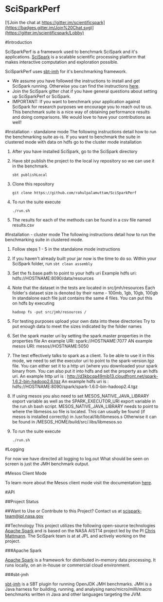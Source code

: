 SciSparkPerf
============

[![Join the chat at https://gitter.im/scientificspark](https://badges.gitter.im/Join%20Chat.svg)](https://gitter.im/scientificspark/Lobby)

#Introduction

SciSparkPerf is a framework used to benchmark SciSpark and it's applications.
[SciSpark](http://esto.nasa.gov/forum/estf2015/presentations/Mattmann_S1P8_ESTF2015.pdf) is a scalable scientific processing platform that makes interactive computation and exploration possible.

SciSparkPerf uses [sbt-jmh](https://github.com/ktoso/sbt-jmh) for it's benchmarking framework.

* We assume you have followed the instructions to install and get SciSpark running. Otherwise you can find the instructions [here](https://github.com/SciSpark/SciSpark).
* Join the SciSpark gitter chat if you have general questions about setting up SciSparkPerf or SciSpark.
* IMPORTANT: If you want to benchmark your application against SciSpark for research purposes we encourage you to reach out to us.
             This benchmark suite is a nice way of obtaining performance results and doing comparisons.
             We would love to have your contributions as well!


#Installation - standalone mode
The following instructions detail how to run the benchmarking suite as-is.
If you want to benchmark the suite in clustered mode with data on hdfs go to the cluster mode installation

1. After you have installed SciSpark, go to the SciSpark directory

2. Have sbt publish the project to the local ivy repository so we can use it in the benchmark. 
    ```
    sbt publishLocal
    ```

3. Clone this repository
    ```
    git clone https://github.com/rahulpalamuttam/SciSparkPerf
    ```
    
4. To run the suite execute
    ```
    ./run.sh
    ```

5. The results for each of the methods can be found in a csv file named results.csv


#Installation - cluster mode
The following instructions detail how to run the benchmarking suite in clustered mode.

1. Follow steps 1 - 5 in the standalone mode instructions

2. If you haven't already built your jar now is the time to do so.
   Within your SciSpark folder, run ```sbt clean assembly```
   
3. Set the fs.base.path to point to your hdfs uri
   Example hdfs uri: hdfs://HOSTNAME:8090/data/resources

4. Note that the dataset in the tests are located in src/jmh/resources
   Each folder's dataset size is denoted by their name - 100mb, 1gb, 10gb, 100gb
   In standalone each file just contains the same 4 files.
   You can put this on hdfs by executing
    ```
    hadoop fs -put src/jmh/resources /
    ```
   
5. For testing purposes upload your own data into these directories
   Try to put enough data to meet the sizes indicated by the folder names
   
6. Set the spark master uri by setting the spark.master properties in the properties file
   An example URI: spark://HOSTNAME:7077
   AN example mesos URI: mesos//HOSTNAME:5050

7. The test effectively talks to spark as a client. To be able to use it in this mode,
   we need to set the executor uri to point to the spark-version.tgz file.
   You can either set it to a http uri (where you downloaded your spark binary from.
   You can also put it into hdfs and set the property as an hdfs uri.
   An example http url is : http://d3kbcqa49mib13.cloudfront.net/spark-1.6.2-bin-hadoop2.6.tgz
   An example hdfs uri is : hdfs://HOSTNAME:8090/spark/spark-1.6.0-bin-hadoop2.4.tgz

8. If using mesos you also need to set MESOS_NATIVE_JAVA_LIBRARY export variable as well as the
   SPARK_EXECUTOR_URI export variable in the run.sh bash script.
   MESOS_NATIVE_JAVA_LIBRARY needs to point to where the libmesos.so file is located.
   This can usually be found (if mesos is installed correctly) in /usr/local/lib/libmesos.s
   Otherwise it can be found in /MESOS_HOME/build/src/.libs/libmesos.so
   

9. To run the suite execute
    ```
    ./run.sh
    ```

#Logging

For now we have directed all logging to log.out
What should be seen on screen is just the JMH benchmark output.

#Mesos Client Mode

To learn more about the Mesos client mode visit the documentation [here](http://spark.apache.org/docs/latest/running-on-mesos.html#using-a-mesos-master-url).


#API

##Project Status



##Want to Use or Contribute to this Project?
Contact us at [scispark-team@jpl.nasa.gov](mailto:scispark-team@jpl.nasa.gov)

##Technology
This project utilizes the following open-source technologies [Apache Spark][Spark] and is based on the NASA AIST14 project led by the PI [Chris Mattmann](http://github.com/chrismattmann/). The SciSpark team is at at JPL and actively working on the project.

###Apache Spark

[Apache Spark][Spark] is a framework for distributed in-memory data processing. It runs locally, on an in-house or commercial cloud environment.

[Spark]: https://spark.apache.org/

###sbt-jmh

[sbt-jmh](https://github.com/ktoso/sbt-jmh) is a SBT plugin for running OpenJDK JMH benchmarks.
JMH is a Java harness for building, running, and analysing nano/micro/milli/macro benchmarks written in Java and other languages targeting the JVM.


